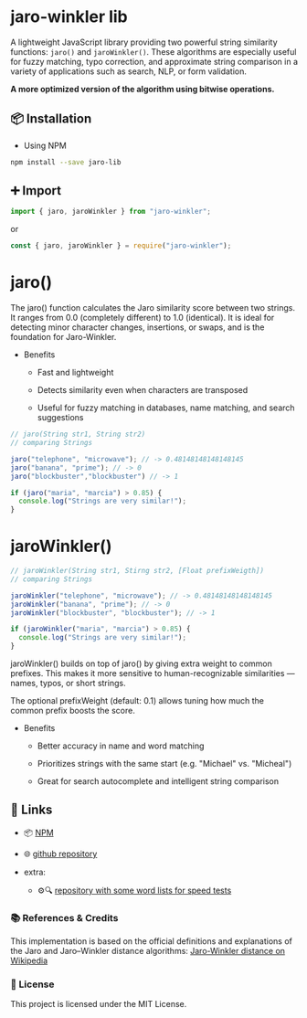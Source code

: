 # jaro-winkler lib

A lightweight JavaScript library providing two powerful string similarity functions: `jaro()` and `jaroWinkler()`.
These algorithms are especially useful for fuzzy matching, typo correction, and approximate string comparison in a variety of applications such as search, NLP, or form validation.

**A more optimized version of the algorithm using bitwise operations.**

## 📦 Installation
- Using NPM
```bash
npm install --save jaro-lib
```

## ➕ Import

```javascript
import { jaro, jaroWinkler } from "jaro-winkler";
```
or
```javascript
const { jaro, jaroWinkler } = require("jaro-winkler");
```


# jaro()
The jaro() function calculates the Jaro similarity score between two strings.
  It ranges from 0.0 (completely different) to 1.0 (identical).
  It is ideal for detecting minor character changes, insertions, or swaps, and 
    is the foundation for Jaro-Winkler.

- Benefits

    - Fast and lightweight

    - Detects similarity even when characters are transposed

    - Useful for fuzzy matching in databases, name matching, and search suggestions


```javascript
// jaro(String str1, String str2)
// comparing Strings

jaro("telephone", "microwave"); // -> 0.48148148148148145
jaro("banana", "prime"); // -> 0
jaro("blockbuster","blockbuster") // -> 1

if (jaro("maria", "marcia") > 0.85) {
  console.log("Strings are very similar!");
}

```

# jaroWinkler()
```javascript
// jaroWinkler(String str1, Stirng str2, [Float prefixWeigth])
// comparing Strings

jaroWinkler("telephone", "microwave"); // -> 0.48148148148148145
jaroWinkler("banana", "prime"); // -> 0
jaroWinkler("blockbuster", "blockbuster"); // -> 1

if (jaroWinkler("maria", "marcia") > 0.85) {
  console.log("Strings are very similar!");
}
```

jaroWinkler() builds on top of jaro() by giving extra weight to common prefixes.
This makes it more sensitive to human-recognizable similarities — names, typos, or short strings.

The optional prefixWeight (default: 0.1) allows tuning how much the common prefix boosts the score.

- Benefits
  - Better accuracy in name and word matching

  - Prioritizes strings with the same start (e.g. "Michael" vs. "Micheal")

  - Great for search autocomplete and intelligent string comparison

## 🔗 Links
* 📦 [NPM](www.npmjs.com/package/jaro-lib)
* 🌐 [github repository](https://github.com/JEmerson23/jaro-winkler-js.git)

* extra:
  * ⚙️🔍 [repository with some word lists for speed tests](https://github.com/thoughtworks/dadoware)

### 📚 References & Credits

This implementation is based on the official definitions and explanations of the Jaro and Jaro–Winkler distance algorithms:
[Jaro-Winkler distance on Wikipedia](https://en.wikipedia.org/wiki/Jaro%E2%80%93Winkler_distance)

### 📄 License
This project is licensed under the MIT License.
